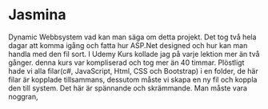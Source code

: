 # Jasmina
Dynamic Webbsystem
vad kan man säga om detta projekt. Det tog två hela dagar att komma igång och fatta hur ASP.Net designed och hur kan man handla med den fil sort.
I Udemy Kurs kollade jag på varje lektion mer än två gånger. denna kurs var kompliserad och tog mer än 40 timmar. Plöstligt hade vi alla filar(c#, JavaScript, Html, CSS och Bootstrap) i en folder, de här filar är kopplade tillsammans, dessutom måste vi skapa en ny fil och koppla den till system. Det här är spännande och skrämmande. Man måste vara noggran, 